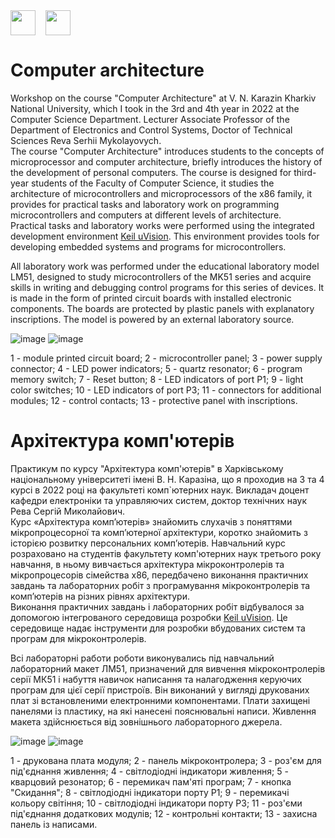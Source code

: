 <div style="display: flex;">
    <img src="https://static8.tgstat.ru/channels/_0/ce/ceecb42fcf878251779474152143188f.jpg" width="40" height="40">
    &nbsp;&nbsp;&nbsp;&nbsp;
    <img src="http://geometry.karazin.ua/themes/frontend/images/univer_logo.jpg" width="40" height="40">
</div>

# Computer architecture
Workshop on the course "Computer Architecture" at V. N. Karazin Kharkiv National University, which I took in the 3rd and 4th year in 2022 at the Computer Science Department. Lecturer Associate Professor of the Department of Electronics and Control Systems, Doctor of Technical Sciences Reva Serhii Mykolayovych.\
The course "Computer Architecture" introduces students to the concepts of microprocessor and computer architecture, briefly introduces the history of the development of personal computers. 
The course is designed for third-year students of the Faculty of Computer Science, it studies the architecture of microcontrollers and microprocessors of the x86 family, 
it provides for practical tasks and laboratory work on programming microcontrollers and computers at different levels of architecture.\
Practical tasks and laboratory works were performed using the integrated development environment [Keil uVision](https://www.keil.com/product/). 
This environment provides tools for developing embedded systems and programs for microcontrollers.

All laboratory work was performed under the educational laboratory model LM51, designed to study microcontrollers of the MK51 series and acquire skills in writing and debugging control programs for this series of devices. It is made in the form of printed circuit boards with installed electronic components.  The boards are protected by plastic panels with explanatory inscriptions. The model is powered by an external laboratory source.

![image](https://github.com/MaksymAndreiev/CompArchCourse/assets/29687267/3b700bce-8d8b-4b96-a0a6-64da81f770ae) 
![image](https://github.com/MaksymAndreiev/CompArchCourse/assets/29687267/379f7ef9-7f42-48d0-b24a-daf224912e23)

1 - module printed circuit board; 2 - microcontroller panel; 3 - power supply connector; 4 - LED power indicators; 5 - quartz resonator; 6 - program memory switch; 7 - Reset button; 8 - LED indicators of port P1; 9 - light color switches; 10 - LED indicators of port P3; 11 - connectors for additional modules; 12 - control contacts; 13 - protective panel with inscriptions.

# Архітектура комп'ютерів
Практикум по курсу "Архітектура комп'ютерів" в Харківському національному університеті імені В. Н. Каразіна, що я проходив на 3 та 4 курсі в 2022 році на факультеті комп`ютерних наук. Викладач доцент кафедри електроніки та управляючих систем,  доктор технічних наук Рева Сергій Миколайович.\
Курс «Архітектура комп’ютерів» знайомить слухачів з поняттями мікропроцесорної та комп’ютерної архітектури, коротко знайомить з історією розвитку персональних комп’ютерів. 
Навчальний курс розраховано на студентів факультету комп'ютерних наук третього року навчання, в ньому вивчається архітектура мікроконтролерів та мікропроцесорів сімейства х86, 
передбачено виконання практичних завдань та лабораторних робіт з програмування мікроконтролерів та комп’ютерів на різних рівнях архітектури.\
Виконання практичних завдань і лабораторних робіт відбувалося за допомогою інтегрованого середовища розробки [Keil uVision](https://www.keil.com/product/). 
Це середовище надає інструменти для розробки вбудованих систем та програм для мікроконтролерів.

Всі лабораторні работи роботи виконувались під навчальний лабораторний макет ЛМ51, призначений для вивчення мікроконтролерів серії МК51 і набуття навичок написання та налагодження керуючих програм для цієї серії пристроїв. Він виконаний у вигляді друкованих плат зі встановленими електронними компонентами.  Плати захищені панелями із пластику, на які нанесені пояснювальні написи. Живлення макета здійснюється від зовнішнього лабораторного джерела.

![image](https://github.com/MaksymAndreiev/CompArchCourse/assets/29687267/3b700bce-8d8b-4b96-a0a6-64da81f770ae) 
![image](https://github.com/MaksymAndreiev/CompArchCourse/assets/29687267/379f7ef9-7f42-48d0-b24a-daf224912e23)

1 - друкована плата модуля; 2 - панель мікроконтролера; 3 - роз'єм для під'єднання живлення; 4 - світлодіодні індикатори живлення; 5 - кварцовий резонатор; 6 - перемикач пам'яті програм; 7 - кнопка "Скидання"; 8 - світлодіодні індикатори порту Р1; 9 - перемикачі кольору світіння; 10 - світлодіодні індикатори порту Р3; 11 - роз'єми під'єднання додаткових модулів; 12 - контрольні контакти; 13 - захисна панель із написами.
